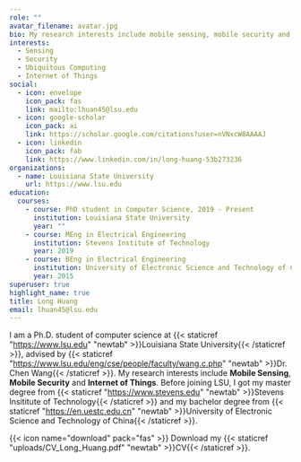```yaml
---
role: ""
avatar_filename: avatar.jpg
bio: My research interests include mobile sensing, mobile security and IoT.
interests:
  - Sensing
  - Security
  - Ubiquitous Computing
  - Internet of Things
social:
  - icon: envelope
    icon_pack: fas
    link: mailto:lhuan45@lsu.edu
  - icon: google-scholar
    icon_pack: ai
    link: https://scholar.google.com/citations?user=nVNxcW8AAAAJ
  - icon: linkedin
    icon_pack: fab
    link: https://www.linkedin.com/in/long-huang-53b273236
organizations:
  - name: Louisiana State University
    url: https://www.lsu.edu
education:
  courses:
    - course: PhD student in Computer Science, 2019 - Present
      institution: Louisiana State University
      year: ""
    - course: MEng in Electrical Engineering
      institution: Stevens Institute of Technology
      year: 2019
    - course: BEng in Electrical Engineering
      institution: University of Electronic Science and Technology of China
      year: 2015
superuser: true
highlight_name: true
title: Long Huang
email: lhuan45@lsu.edu
---
```

 I am a Ph.D. student of computer science at {{< staticref "https://www.lsu.edu" "newtab" >}}Louisiana State University{{< /staticref >}}, advised by {{< staticref "https://www.lsu.edu/eng/cse/people/faculty/wang.c.php" "newtab" >}}Dr. Chen Wang{{< /staticref >}}. My research interests include **Mobile Sensing**, **Mobile Security** and **Internet of Things**. Before joining LSU, I got my master degree from {{< staticref "https://www.stevens.edu" "newtab" >}}Stevens Insititute of Technology{{< /staticref >}} and my bachelor degree from {{< staticref "https://en.uestc.edu.cn" "newtab" >}}University of Electronic Science and Technology of China{{< /staticref >}}.

{{< icon name="download" pack="fas" >}} Download my {{< staticref "uploads/CV_Long_Huang.pdf" "newtab" >}}CV{{< /staticref >}}.
